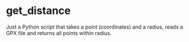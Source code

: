 # get_distance

Just a Python script that takes a point (coordinates) and a radius, reads a GPX file and returns all points within radius.
